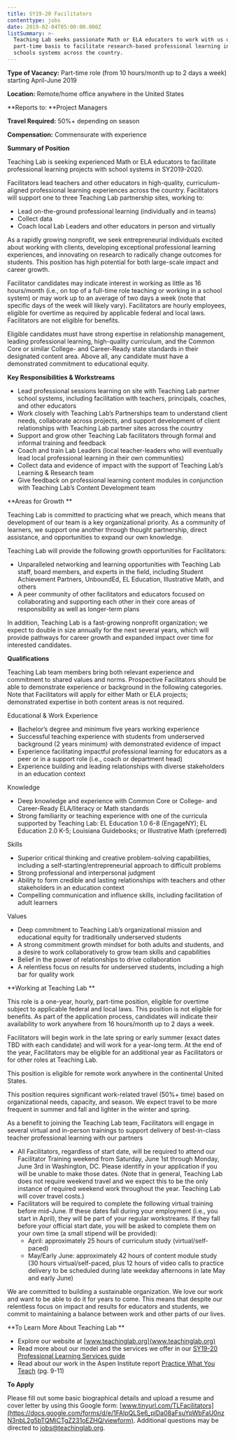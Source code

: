 ```yaml
---
title: SY19-20 Facilitators
contenttype: jobs
date: 2019-02-04T05:00:00.000Z
listSummary: >-
  Teaching Lab seeks passionate Math or ELA educators to work with us on a
  part-time basis to facilitate research-based professional learning in diverse
  schools systems across the country.
---
```

**Type of Vacancy:** Part-time role (from 10 hours/month up to 2 days a week) starting April-June 2019  

**Location:** Remote/home office anywhere in the United States

**Reports to: **Project Managers 

**Travel Required:** 50%+ depending on season

**Compensation:** Commensurate with experience 

**Summary of Position**

Teaching Lab is seeking experienced Math or ELA educators to facilitate professional learning projects with school systems in SY2019-2020. 

Facilitators lead teachers and other educators in high-quality, curriculum-aligned professional learning experiences across the country. Facilitators will support one to three Teaching Lab partnership sites, working to:

* Lead on-the-ground professional learning (individually and in teams)
* Collect data
* Coach local Lab Leaders and other educators in person and virtually

As a rapidly growing nonprofit, we seek entrepreneurial individuals excited about working with clients, developing exceptional professional learning experiences, and innovating on research to radically change outcomes for students. This position has high potential for both large-scale impact and career growth.

Facilitator candidates may indicate interest in working as little as 16 hours/month (i.e., on top of a full-time role teaching or working in a school system) or may work up to an average of two days a week (note that specific days of the week will likely vary). Facilitators are hourly employees, eligible for overtime as required by applicable federal and local laws. Facilitators are not eligible for benefits. 

Eligible candidates must have strong expertise in relationship management, leading professional learning, high-quality curriculum, and the Common Core or similar College- and Career-Ready state standards in their designated content area. Above all, any candidate must have a demonstrated commitment to educational equity.

**Key Responsibilities & Workstreams**

* Lead professional sessions learning on site with Teaching Lab partner school systems, including facilitation with teachers, principals, coaches, and other educators
* Work closely with Teaching Lab’s Partnerships team to understand client needs, collaborate across projects, and support development of client relationships with Teaching Lab partner sites across the country
* Support and grow other Teaching Lab facilitators through formal and informal training and feedback
* Coach and train Lab Leaders (local teacher-leaders who will eventually lead local professional learning in their own communities)
* Collect data and evidence of impact with the support of Teaching Lab’s Learning & Research team
* Give feedback on professional learning content modules in conjunction with Teaching Lab’s Content Development team

**Areas for Growth **

Teaching Lab is committed to practicing what we preach, which means that development of our team is a key organizational priority. As a community of learners, we support one another through thought partnership, direct assistance, and opportunities to expand our own knowledge. 

Teaching Lab will provide the following growth opportunities for Facilitators:

* Unparalleled networking and learning opportunities with Teaching Lab staff, board members, and experts in the field, including Student Achievement Partners, UnboundEd, EL Education, Illustrative Math, and others
* A peer community of other facilitators and educators focused on collaborating and supporting each other in their core areas of responsibility as well as longer-term plans 

In addition, Teaching Lab is a fast-growing nonprofit organization; we expect to double in size annually for the next several years, which will provide pathways for career growth and expanded impact over time for interested candidates.  

**Qualifications**

Teaching Lab team members bring both relevant experience and commitment to shared values and norms. Prospective Facilitators should be able to demonstrate experience or background in the following categories. Note that Facilitators will apply for either Math or ELA projects; demonstrated expertise in both content areas is not required.

Educational & Work Experience

* Bachelor’s degree and minimum five years working experience 
* Successful teaching experience with students from underserved background (2 years minimum) with demonstrated evidence of impact
* Experience facilitating impactful professional learning for educators as a peer or in a support role (i.e., coach or department head)
* Experience building and leading relationships with diverse stakeholders in an education context

Knowledge 

* Deep knowledge and experience with Common Core or College- and Career-Ready ELA/literacy or Math standards
* Strong familiarity or teaching experience with one of the curricula supported by Teaching Lab: EL Education 1.0 6-8 (EngageNY); EL Education 2.0 K-5; Louisiana Guidebooks; or Illustrative Math (preferred)

Skills

* Superior critical thinking and creative problem-solving capabilities, including a self-starting/entrepreneurial approach to difficult problems
* Strong professional and interpersonal judgment 
* Ability to form credible and lasting relationships with teachers and other stakeholders in an education context 
* Compelling communication and influence skills, including facilitation of adult learners 

Values

* Deep commitment to Teaching Lab’s organizational mission and educational equity for traditionally underserved students
* A strong commitment growth mindset for both adults and students, and a desire to work collaboratively to grow team skills and capabilities 
* Belief in the power of relationships to drive collaboration
* A relentless focus on results for underserved students, including a high bar for quality work

**Working at Teaching Lab **

This role is a one-year, hourly, part-time position, eligible for overtime subject to applicable federal and local laws. This position is not eligible for benefits. As part of the application process, candidates will indicate their availability to work anywhere from 16 hours/month up to 2 days a week.

Facilitators will begin work in the late spring or early summer (exact dates TBD with each candidate) and will work for a year-long term. At the end of the year, Facilitators may be eligible for an additional year as Facilitators or for other roles at Teaching Lab. 

This position is eligible for remote work anywhere in the continental United States. 

This position requires significant work-related travel (50%+ time) based on organizational needs, capacity, and season. We expect travel to be more frequent in summer and fall and lighter in the winter and spring. 

As a benefit to joining the Teaching Lab team, Facilitators will engage in several virtual and in-person trainings to support delivery of best-in-class teacher professional learning with our partners

* All Facilitators, regardless of start date, will be required to attend our Facilitator Training weekend from Saturday, June 1st through Monday, June 3rd in Washington, DC. Please identify in your application if you will be unable to make those dates. (Note that in general, Teaching Lab does not require weekend travel and we expect this to be the only instance of required weekend work throughout the year. Teaching Lab will cover travel costs.)
* Facilitators will be required to complete the following virtual training before mid-June. If these dates fall during your employment (i.e., you start in April), they will be part of your regular workstreams. If they fall before your official start date, you will be asked to complete them on your own time (a small stipend will be provided):
  * April: approximately 25 hours of curriculum study (virtual/self-paced)
  * May/Early June: approximately 42 hours of content module study (30 hours virtual/self-paced, plus 12 hours of video calls to practice delivery to be scheduled during late weekday afternoons in late May and early June)

We are committed to building a sustainable organization. We love our work and want to be able to do it for years to come. This means that despite our relentless focus on impact and results for educators and students, we commit to maintaining a balance between work and other parts of our lives.

**To Learn More About Teaching Lab **

* Explore our website at [www.teachinglab.org](www.teachinglab.org)
* Read more about our model and the services we offer in our [SY19-20 Professional Learning Services guide](https://www.dropbox.com/s/tbolveueiy4kbbg/SY19-20%20Teaching%20Lab%20Professional%20Learning%20Services.pdf?dl=0)
* Read about our work in the Aspen Institute report [Practice What You Teach](chrome-extension://oemmndcbldboiebfnladdacbdfmadadm/https://assets.aspeninstitute.org/content/uploads/2017/04/Practice-What-You-Teach.pdf) (pg. 9-11)

**To Apply**

Please fill out some basic biographical details and upload a resume and cover letter by using this Google form: [www.tinyurl.com/TLFacilitators](https://docs.google.com/forms/d/e/1FAIpQLSe6_plDa08aFsuYpWbFaU0nzN3nbL2g5bTQMiCTgZ231oEZHQ/viewform). Additional questions may be directed to [jobs@teachinglab.org](jobs@teachinglab.org).
